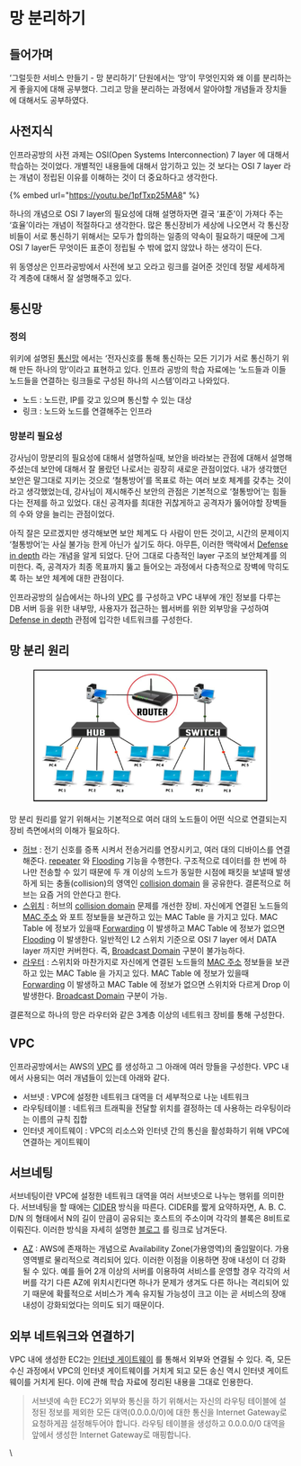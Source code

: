 # 망 분리하기

## 들어가며 <a href="#0" id="0"></a>

‘그럴듯한 서비스 만들기 - 망 분리하기’ 단원에서는 ‘망’이 무엇인지와 왜 이를 분리하는게 좋을지에 대해 공부했다. 그리고 망을 분리하는 과정에서 알아야할 개념들과 장치들에 대해서도 공부하였다.

## 사전지식 <a href="#1" id="1"></a>

인프라공방의 사전 과제는 OSI(Open Systems Interconnection) 7 layer 에 대해서 학습하는 것이었다. 개별적인 내용들에 대해서 암기하고 있는 것 보다는 OSI 7 layer 라는 개념이 정립된 이유를 이해하는 것이 더 중요하다고 생각한다.

{% embed url="https://youtu.be/1pfTxp25MA8" %}

하나의 개념으로 OSI 7 layer의 필요성에 대해 설명하자면 결국 ‘표준’이 가져다 주는 ‘효율’이라는 개념이 적절하다고 생각한다. 많은 통신장비가 세상에 나오면서 각 통신장비들이 서로 통신하기 위해서는 모두가 합의하는 일종의 약속이 필요하기 때문에 그게 OSI 7 layer든 무엇이든 표준이 정립될 수 밖에 없지 않았나 하는 생각이 든다.

위 동영상은 인프라공방에서 사전에 보고 오라고 링크를 걸어준 것인데 정말 세세하게 각 계층에 대해서 잘 설명해주고 있다.

## 통신망 <a href="#2" id="2"></a>

### **정의**

위키에 설명된 [통신망](https://namu.wiki/w/%ED%86%B5%EC%8B%A0%EB%A7%9D) 에서는 ‘전자신호를 통해 통신하는 모든 기기가 서로 통신하기 위해 만든 하나의 망’이라고 표현하고 있다. 인프라 공방의 학습 자료에는 ‘노드들과 이들 노드들을 연결하는 링크들로 구성된 하나의 시스템’이라고 나와있다.

* 노드 : 노드란, IP를 갖고 있으며 통신할 수 있는 대상
* 링크 : 노드와 노드를 연결해주는 인프라

### **망분리 필요성**

강사님이 망분리의 필요성에 대해서 설명하실때, 보안을 바라보는 관점에 대해서 설명해주셨는데 보안에 대해서 잘 몰랐던 나로서는 굉장히 새로운 관점이었다. 내가 생각했던 보안은 말그대로 지키는 것으로 ‘철통방어’를 목표로 하는 여러 보호 체계를 갖추는 것이라고 생각했었는데, 강사님이 제시해주신 보안의 관점은 기본적으로 ‘철통방어’는 힘들다는 전제를 하고 있었다. 대신 공격자를 최대한 귀찮게하고 공격자가 뚫어야할 장벽들의 수와 양을 늘리는 관점이었다.

아직 잘은 모르겠지만 생각해보면 보안 체계도 다 사람이 만든 것이고, 시간의 문제이지 ‘철통방어’는 사실 불가능 한게 아닌가 싶기도 하다. 아무튼, 이러한 맥락에서 [Defense in depth](https://en.wikipedia.org/wiki/Defense\_in\_depth\_\(computing\)) 라는 개념을 알게 되었다. 단어 그대로 다층적인 layer 구조의 보안체계를 의미한다. 즉, 공격자가 최종 목표까지 뚫고 들어오는 과정에서 다층적으로 장벽에 막히도록 하는 보안 체계에 대한 관점이다.

인프라공방의 실습에서는 하나의 [VPC](https://docs.aws.amazon.com/ko\_kr/vpc/latest/userguide/what-is-amazon-vpc.html) 를 구성하고 VPC 내부에 개인 정보를 다루는 DB 서버 등을 위한 내부망, 사용자가 접근하는 웹서버를 위한 외부망을 구성하여 [Defense in depth](https://en.wikipedia.org/wiki/Defense\_in\_depth\_\(computing\)) 관점에 입각한 네트워크를 구성한다.

## 망 분리 원리 <a href="#3" id="3"></a>

<figure><img src="../../.gitbook/assets/image (1) (4).png" alt=""><figcaption></figcaption></figure>

망 분리 원리를 알기 위해서는 기본적으로 여러 대의 노드들이 어떤 식으로 연결되는지 장비 측면에서의 이해가 필요하다.

* [허브](https://ko.wikipedia.org/wiki/%EC%9D%B4%EB%8D%94%EB%84%B7\_%ED%97%88%EB%B8%8C) : 전기 신호를 증폭 시켜서 전송거리를 연장시키고, 여러 대의 디바이스를 연결해준다. [repeater](https://ko.wikipedia.org/wiki/%EC%A4%91%EA%B3%84%EA%B8%B0) 와 [Flooding](https://en.wikipedia.org/wiki/Flooding\_\(computer\_networking\)) 기능을 수행한다. 구조적으로 데이터를 한 번에 하나만 전송할 수 있기 때문에 두 개 이상의 노드가 동일한 시점에 패킷을 보낼때 발생하게 되는 충돌(collision)의 영역인 [collision domain](https://en.wikipedia.org/wiki/Collision\_domain) 을 공유한다. 결론적으로 허브는 요즘 거의 안쓴다고 한다.
* [스위치](https://ko.wikipedia.org/wiki/%EB%84%A4%ED%8A%B8%EC%9B%8C%ED%81%AC\_%EC%8A%A4%EC%9C%84%EC%B9%98) : 허브의 [collision domain](https://en.wikipedia.org/wiki/Collision\_domain) 문제를 개선한 장비. 자신에게 연결된 노드들의 [MAC 주소](https://ko.wikipedia.org/wiki/MAC\_%EC%A3%BC%EC%86%8C) 와 포트 정보들을 보관하고 있는 MAC Table 을 가지고 있다. MAC Table 에 정보가 있을때 [Forwarding](https://en.wikipedia.org/wiki/Packet\_forwarding) 이 발생하고 MAC Table 에 정보가 없으면 [Flooding](https://en.wikipedia.org/wiki/Flooding\_\(computer\_networking\)) 이 발생한다. 일반적인 L2 스위치 기준으로 OSI 7 layer 에서 DATA layer 까지만 커버한다. 즉, [Broadcast Domain](https://en.wikipedia.org/wiki/Broadcast\_domain) 구분이 불가능하다.
* [라우터](https://ko.wikipedia.org/wiki/%EB%9D%BC%EC%9A%B0%ED%84%B0) : 스위치와 마찬가지로 자신에게 연결된 노드들의 [MAC 주소](https://ko.wikipedia.org/wiki/MAC\_%EC%A3%BC%EC%86%8C) 정보들을 보관하고 있는 MAC Table 을 가지고 있다. MAC Table 에 정보가 있을때 [Forwarding](https://en.wikipedia.org/wiki/Packet\_forwarding) 이 발생하고 MAC Table 에 정보가 없으면 스위치와 다르게 Drop 이 발생한다. [Broadcast Domain](https://en.wikipedia.org/wiki/Broadcast\_domain) 구분이 가능.

결론적으로 하나의 망은 라우터와 같은 3계층 이상의 네트워크 장비를 통해 구성한다.

## VPC <a href="#4-vpc" id="4-vpc"></a>

인프라공방에서는 AWS의 [VPC](https://docs.aws.amazon.com/ko\_kr/vpc/latest/userguide/what-is-amazon-vpc.html) 를 생성하고 그 아래에 여러 망들을 구성한다. VPC 내에서 사용되는 여러 개념들이 있는데 아래와 같다.

* 서브넷 : VPC에 설정한 네트워크 대역을 더 세부적으로 나눈 네트워크
* 라우팅테이블 : 네트워크 트래픽을 전달할 위치를 결정하는 데 사용하는 라우팅이라는 이름의 규칙 집합
* 인터넷 게이트웨이 : VPC의 리소스와 인터넷 간의 통신을 활성화하기 위해 VPC에 연결하는 게이트웨이

## 서브네팅 <a href="#5" id="5"></a>

서브네팅이란 VPC에 설정한 네트워크 대역을 여러 서브넷으로 나누는 행위를 의미한다. 서브네팅을 할 때에는 [CIDER](https://ko.wikipedia.org/wiki/%EC%82%AC%EC%9D%B4%EB%8D%94\_\(%EB%84%A4%ED%8A%B8%EC%9B%8C%ED%82%B9\)) 방식을 따른다. CIDER를 짧게 요약하자면, A. B. C. D/N 의 형태에서 N의 길이 만큼이 공유되는 호스트의 주소이며 각각의 블록은 8비트로 이뤄진다. 이러한 방식을 자세히 설명한 [블로그](https://blog.naver.com/ncloud24/221208338209) 를 링크로 남겨둔다.

* [AZ](https://docs.aws.amazon.com/ko\_kr/AWSEC2/latest/UserGuide/using-regions-availability-zones.html#concepts-availability-zones) : AWS에 존재하는 개념으로 Availability Zone(가용영역)의 줄임말이다. 가용 영역별로 물리적으로 격리되어 있다. 이러한 이점을 이용하면 장애 내성이 더 강화될 수 있다. 예를 들어 2개 이상의 서버를 이용하여 서비스를 운영할 경우 각각의 서버를 각기 다른 AZ에 위치시킨다면 하나가 문제가 생겨도 다른 하나는 격리되어 있기 때문에 확률적으로 서비스가 계속 유지될 가능성이 크고 이는 곧 서비스의 장애내성이 강화되었다는 의미도 되기 때문이다.

## 외부 네트워크와 연결하기 <a href="#6" id="6"></a>

VPC 내에 생성한 EC2는 [인터넷 게이트웨이](https://docs.aws.amazon.com/ko\_kr/vpc/latest/userguide/VPC\_Internet\_Gateway.html) 를 통해서 외부와 연결될 수 있다. 즉, 모든 수신 과정에서 VPC의 인터넷 게이트웨이를 거치게 되고 모든 송신 역시 인터넷 게이트웨이를 거치게 된다. 이에 관해 학습 자료에 정리된 내용을 그대로 인용한다.

> 서브넷에 속한 EC2가 외부와 통신을 하기 위해서는 자신의 라우팅 테이블에 설정된 정보를 제외한 모든 대역(0.0.0.0/0)에 대한 통신을 Internet Gateway로 요청하게끔 설정해두어야 합니다. 라우팅 테이블을 생성하고 0.0.0.0/0 대역을 앞에서 생성한 Internet Gateway로 매핑합니다.

\
